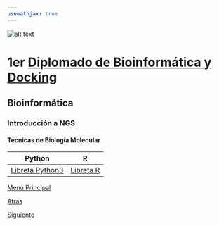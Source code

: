 ```yaml
---
usemathjax: true
---
```

![alt text](https://solariabiodata.com.mx/images/solaria_banner.png "Soluciones de Siguiente Generación")
# 1er [Diplomado de Bioinformática y Docking](./)

## Bioinformática

### Introducción a NGS

#### Técnicas de Biología Molecular


| Python | R |
|--|--|
| [Libreta Python3](https://colab.research.google.com/notebook#create=true&language=python3) | [Libreta R](https://colab.research.google.com/notebook#create=true&language=r) |

[Menú Principal](./)

[Atras](#)

[Siguiente](./#)
